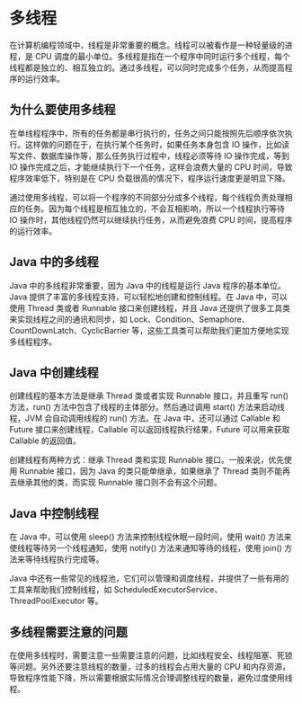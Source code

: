 # 多线程

在计算机编程领域中，线程是非常重要的概念。线程可以被看作是一种轻量级的进程，是 CPU 调度的最小单位。多线程是指在一个程序中同时运行多个线程，每个线程都是独立的、相互独立的。通过多线程，可以同时完成多个任务，从而提高程序的运行效率。

## 为什么要使用多线程

在单线程程序中，所有的任务都是串行执行的，任务之间只能按照先后顺序依次执行。这样做的问题在于，在执行某个任务时，如果任务本身包含 IO 操作，比如读写文件、数据库操作等，那么任务执行过程中，线程必须等待 IO 操作完成，等到 IO 操作完成之后，才能继续执行下一个任务，这样会浪费大量的 CPU 时间，导致程序效率低下，特别是在 CPU 负载很高的情况下，程序运行速度更是明显下降。

通过使用多线程，可以将一个程序的不同部分分成多个线程，每个线程负责处理相应的任务。因为每个线程是相互独立的，不会互相影响，所以一个线程执行等待 IO 操作时，其他线程仍然可以继续执行任务，从而避免浪费 CPU 时间，提高程序的运行效率。

## Java 中的多线程

Java 中的多线程非常重要，因为 Java 中的线程是运行 Java 程序的基本单位。Java 提供了丰富的多线程支持，可以轻松地创建和控制线程。在 Java 中，可以使用 Thread 类或者 Runnable 接口来创建线程，并且 Java 还提供了很多工具类来实现线程之间的通讯和同步，如 Lock、Condition、Semaphore、CountDownLatch、CyclicBarrier 等，这些工具类可以帮助我们更加方便地实现多线程程序。

## Java 中创建线程

创建线程的基本方法是继承 Thread 类或者实现 Runnable 接口，并且重写 run() 方法，run() 方法中包含了线程的主体部分。然后通过调用 start() 方法来启动线程，JVM 会自动调用线程的 run() 方法。在 Java 中，还可以通过 Callable 和 Future 接口来创建线程，Callable 可以返回线程执行结果，Future 可以用来获取 Callable 的返回值。

创建线程有两种方式：继承 Thread 类和实现 Runnable 接口。一般来说，优先使用 Runnable 接口，因为 Java 的类只能单继承，如果继承了 Thread 类则不能再去继承其他的类，而实现 Runnable 接口则不会有这个问题。

## Java 中控制线程

在 Java 中，可以使用 sleep() 方法来控制线程休眠一段时间，使用 wait() 方法来使线程等待另一个线程通知，使用 notify() 方法来通知等待的线程，使用 join() 方法来等待线程执行完成等。

Java 中还有一些常见的线程池，它们可以管理和调度线程，并提供了一些有用的工具来帮助我们控制线程，如 ScheduledExecutorService、ThreadPoolExecutor 等。

## 多线程需要注意的问题

在使用多线程时，需要注意一些需要注意的问题，比如线程安全、线程阻塞、死锁等问题。另外还要注意线程的数量，过多的线程会占用大量的 CPU 和内存资源，导致程序性能下降，所以需要根据实际情况合理调整线程的数量，避免过度使用线程。